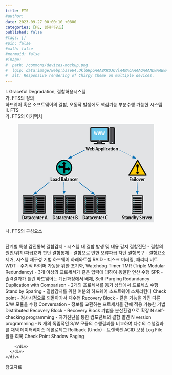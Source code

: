 ```yaml
---
title: FTS
#author: 
date: 2023-09-27 00:00:10 +0800
categories: [PE, 컴퓨터구조]
published: false
#tags: []
#pin: false
#math: false
#mermaid: false
#image:
#  path: /commons/devices-mockup.png
#  lqip: data:image/webp;base64,UklGRpoAAABXRUJQVlA4WAoAAAAQAAAADwAABwAAQUxQSDIAAAARL0AmbZurmr57yyIiqE8oiG0bejIYEQTgqiDA9vqnsUSI6H+oAERp2HZ65qP/VIAWAFZQOCBCAAAA8AEAnQEqEAAIAAVAfCWkAALp8sF8rgRgAP7o9FDvMCkMde9PK7euH5M1m6VWoDXf2FkP3BqV0ZYbO6NA/VFIAAAA
#  alt: Responsive rendering of Chirpy theme on multiple devices.
---
```


<div class="post-wrap">
  <div class="para">
    <div class="para-title">
      I. Graceful Degradation, 결함허용시스템
    </div>
    <div class="para-cntnt">
      <div class="para">
        <div class="para-title">
          가. FTS의 정의
        </div>
        <div class="para-cntnt">
            하드웨어 혹은 소프트웨어의 결함, 오동작 발생에도 핵심기능 부분수행 가능한 시스템
        </div>
      </div>
    </div>
  </div>
  
  <div class="para">
    <div class="para-title">
      II. FTS
    </div>
    <div class="para-cntnt">
      <div class="para">
        <div class="para-title">
          가. FTS의 아키텍처
        </div>
        <div class="para-cntnt">
          <figure class="post-figure">
            <img src="/assets/img/posts/FTS.png" alt="FTS">
<!--            <figcaption>Source: Unveiling the Metaverse: Exploring Emerging Trends, Multifaceted Perspectives, and Future Challenges</figcaption>-->
          </figure>
        </div>
      </div>
      <div class="para">
        <div class="para-title">
          나. FTS의 구성요소
        </div>
        <div class="para-cntnt">
          <table class="post-table">
          </table>
          단계별 특성 감진통복
  결함감지 - 시스템 내 결함 발생 및 내용 감지
  결함진단 - 결함의 원인/위치/파급효과 판단
  결함통제 - 결함으로 인한 오류파급 차단
  결함복구 - 결함요소 제거, 시스템 재구성
기법
  하드웨어 하레와트셀
    RAID - 디스크 미러링, 패리티 비트
    WDT - 주기적 타이머 가동을 위한 초기화, Watchdog Timer
    TMR (Triple Modular Redundancy) - 3개 이상의 프로세서가 같은 입력에 대하여 동일한 연산 수행
    SPR - 출력결과가 틀린 하드웨어는 계산과정에서 배제, Self-Purging Redundancy
    Duplication with Comparison - 2개의 프로세서를 동기 상태에서 프로세스 수행
    Stand by Sparing - 결함감지를 위한 여분의 하드웨어
  소프트웨어 소체리컨디
    Check point - 검사시점으로 되돌아가서 재수행
    Recovery Block - 같은 기능을 가진 다른 S/W 모듈을 수행
    Conversation - 정보를 교환하는 프로세서들 간에 적용 가능한 기법
    Distributed Recovery Block - Recovery Block 기법을 분산환경으로 확장
    N self-checking programming - 자가진단을 통한 컴포넌트의 결함 발견
    N version programming - N 개의 독립적인 S/W 모듈의 수행결과를 비교하여 다수의 수행결과를 채택
  데이터베이스 데롤로체그
    Rollback (Undo) - 트랜잭션 ACID 보장
    Log File 활용 회복
    Check Point
    Shadow Paging

        </div>
      </div>
    </div>
  </div>

  <div class="refr-wrap">
    <div class="refr-title">
        참고자료
    </div>
    <ol class="refr-list">
    <!--    <li>(나현식, 최대선) <a target="_blank" href="https://scienceon.kisti.re.kr/commons/util/originalView.do?cn=JAKO202225948430499&oCn=JAKO202225948430499&dbt=JAKO&journal=NJOU00291864">메타버스 보안 위협 요소 및 대응 방안 검토</a></li>-->
    <!--    <li>(M. Uddin, S. Manickam, H. Ullah, M. Obaidat and A. Dandoush) <a target="_blank" href="https://ieeexplore.ieee.org/abstract/document/10138386">Unveiling the Metaverse: Exploring Emerging Trends, Multifaceted Perspectives, and Future Challenges</a></li>-->
    </ol>
  </div>
</div>
